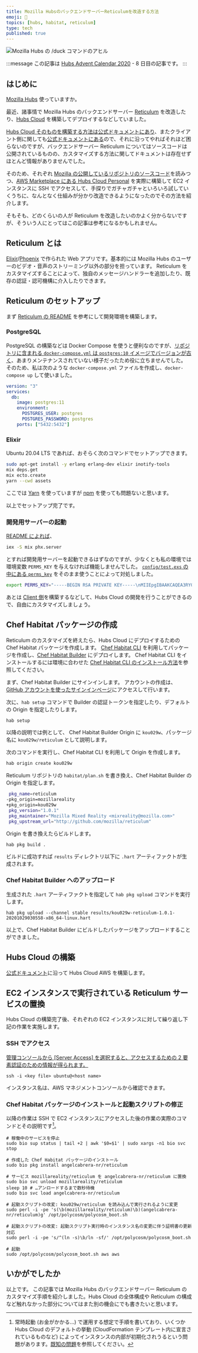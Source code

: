 ```yaml
---
title: Mozilla HubsのバックエンドサーバーReticulumを改造する方法
emoji: 🐤
topics: [hubs, habitat, reticulum]
type: tech
published: true
---
```


![Mozilla Hubs の /duck コマンドのアヒル](https://i.gyazo.com/6805c9439d511c02d8cdf3b9655d65c7.png)

:::message
この記事は [Hubs Advent Calendar 2020](https://qiita.com/advent-calendar/2020/hubs) - 8 日目の記事です。
:::

## はじめに

[Mozilla Hubs](https://hubs.mozilla.com/) 使っていますか。

最近、諸事情で Mozilla Hubs のバックエンドサーバー [Reticulum](https://github.com/mozilla/reticulum) を改造したり、[Hubs Cloud](https://hubs.mozilla.com/cloud) を構築してデプロイするなどしていました。

[Hubs Cloud そのものを構築する方法は公式ドキュメントにあり](https://hubs.mozilla.com/docs/hubs-cloud-aws-quick-start.html)、またクライアント側に関しても[公式ドキュメントにある](https://hubs.mozilla.com/docs/hubs-cloud-custom-clients.html)ので、それに沿ってやればそれほど困らないのですが、バックエンドサーバー Reticulum についてはソースコードは公開されているものの、カスタマイズする方法に関してドキュメントは存在せずほとんど情報がありませんでした。

そのため、それぞれ [Mozilla の公開しているリポジトリのソースコード](https://hubs.mozilla.com/docs/contributing.html)を読みつつ、[AWS Marketplace にある Hubs Cloud Personal](https://aws.amazon.com/marketplace/pp/B084RZH56R) を実際に構築して EC2 インスタンスに SSH でアクセスして、手探りでガチャガチャといろいろ試していくうちに、なんとなく仕組みが分かり改造できるようになったのでその方法を紹介します。

そもそも、どのくらいの人が Reticulum を改造したいのかよく分からないですが、そういう人にとってはこの記事は参考になるかもしれません。

## Reticulum とは

[Elixir](https://elixir-lang.org/)/[Phoenix](https://www.phoenixframework.org/) で作られた Web アプリです。基本的には Mozilla Hubs のユーザーのビデオ・音声のストリーミング以外の部分を担っています。
Reticulum をカスタマイズすることによって、独自のメッセージハンドラーを追加したり、既存の認証・認可機構に介入したりできます。

## Reticulum のセットアップ

まず [Reticulum の README](https://github.com/mozilla/reticulum#readme) を参考にして開発環境を構築します。

### PostgreSQL

PostgreSQL の構築などは Docker Compose を使うと便利なのですが、[リポジトリに含まれる `docker-compose.yml` は `postgres:10` イメージでバージョンが古く](https://github.com/mozilla/reticulum/blob/0f0af37e3d0c914dbdd2636eb885d1c028e13110/docker-compose.yml#L4)、あまりメンテナンスされていない様子だったため役に立ちませんでした。
そのため、私は次のような `docker-compose.yml` ファイルを作成し、`docker-compose up` して使いました。

```yml:docker-compose.yml
version: "3"
services:
  db:
    image: postgres:11
    environment:
      POSTGRES_USER: postgres
      POSTGRES_PASSWORD: postgres
    ports: ["5432:5432"]
```

### Elixir

Ubuntu 20.04 LTS であれば、おそらく次のコマンドでセットアップできます。

```sh
sudo apt-get install -y erlang erlang-dev elixir inotify-tools
mix deps.get
mix ecto.create
yarn --cwd assets
```

ここでは [Yarn](https://yarnpkg.com/) を使っていますが [npm](https://www.npmjs.com/) を使っても問題ないと思います。

以上でセットアップ完了です。

### 開発用サーバーの起動

[README によれば](https://github.com/mozilla/reticulum#3-start-reticulum:~:text=Run%20scripts%2Frun.sh,iex%20%2DS%20mix%20phx.server)、

```sh
iex -S mix phx.server
```

とすれば開発用サーバーを起動できるはずなのですが、少なくとも私の環境では環境変数 `PERMS_KEY` を与えなければ機能しませんでした。
[`config/test.exs` の中にある `perms_key`](https://github.com/mozilla/reticulum/blob/0f0af37e3d0c914dbdd2636eb885d1c028e13110/config/test.exs#L67-L68) をそのまま使うことによって対処しました。

```sh
export PERMS_KEY="-----BEGIN RSA PRIVATE KEY-----\nMIIEpgIBAAKCAQEA3RY0qLmdthY6Q0RZ4oyNQSL035BmYLNdleX1qVpG1zfQeLWf\n/otgc8Ho2w8y5wW2W5vpI4a0aexNV2evgfsZKtx0q5WWwjsr2xy0Ak1zhWTgZD+F\noHVGJ0xeFse2PnEhrtWalLacTza5RKEJskbNiTTu4fD+UfOCMctlwudNSs+AkmiP\nSxc8nWrZ5BuvdnEXcJOuw0h4oyyUlkmj+Oa/ZQVH44lmPI9Ih0OakXWpIfOob3X0\nXqcdywlMVI2hzBR3JNodRjyEz33p6E//lY4Iodw9NdcRpohGcxcgQ5vf4r4epLIa\ncr0y5w1ZiRyf6BwyqJ6IBpA7yYpws3r9qxmAqwIDAQABAoIBAQCgwy/hbK9wo3MU\nTNRrdzaTob6b/l1jfanUgRYEYl/WyYAu9ir0JhcptVwERmYGNVIoBRQfQClaSHjo\n0L1/b74aO5oe1rR8Yhh+yL1gWz9gRT0hyEr7paswkkhsmiY7+3m5rxsrfinlM+6+\nJ7dsSi3U0ofOBbZ4kvAeEz/Y3OaIOUbQraP312hQnTVQ3kp7HNi9GcLK9rq2mASu\nO0DxDHXdZMsRN1K4tOKRZDsKGAEfL2jKN7+ndvsDhb4mAQaVKM8iw+g5O4HDA8uB\nmwycaWhjilZWEyUyqvXE8tOMLS59sq6i1qrf8zIMWDOizebF/wnrQ42kzt5kQ0ZJ\nwCPOC3sxAoGBAO6KfWr6WsXD6phnjVXXi+1j3azRKJGQorwQ6K3bXmISdlahngas\nmBGBmI7jYTrPPeXAHUbARo/zLcbuGCf1sPipkAHYVC8f9aUbA205BREB15jNyXr3\nXzhR/ronbn0VeR9iRua2FZjVChz22fdz9MvRJiinP8agYIQ4LovDk3lzAoGBAO1E\nrZpOuv3TMQffPaPemWuvMYfZLgx2/AklgYqSoi683vid9HEEAdVzNWMRrOg0w5EH\nWMEMPwJTYvy3xIgcFmezk5RMHTX2J32JzDJ8Y/uGf1wMrdkt3LkPRfuGepEDDtBa\nrUSO/MeGXLu5p8QByUZkvTLJ4rJwF2HZBUehrm3pAoGBANg1+tveNCyRGbAuG/M0\nvgXbwO+FXWojWP1xrhT3gyMNbOm079FI20Ty3F6XRmfRtF7stRyN5udPGaz33jlJ\n/rBEsNybQiK8qyCNzZtQVYFG1C4SSI8GbO5Vk7cTSphhwDlsEKvJWuX+I36BWKts\nFPQwjI/ImIvmjdUKP1Y7XQ51AoGBALWa5Y3ASRvStCqkUlfFH4TuuWiTcM2VnN+b\nV4WrKnu/kKKWs+x09rpbzjcf5kptaGrvRp2sM+Yh0RhByCmt5fBF4OWXRJxy5lMO\nT78supJgpcbc5YvfsJvs9tHIYrPvtT0AyrI5B33od74wIhrCiz5YCQCAygVuCleY\ndpQXSp1RAoGBAKjasot7y/ErVxq7LIpGgoH+XTxjvMsj1JwlMeK0g3sjnun4g4oI\nPBtpER9QaSFi2OeYPklJ2g2yvFcVzj/pFk/n1Zd9pWnbU+JIXBYaHTjmktLeZHsb\nrTEKATo+Y1Alrhpr/z7gXXDfuKKXHkVRiper1YRAxELoLJB8r7LWeuIb\n-----END RSA PRIVATE KEY-----"
```

あとは [Client 側](https://github.com/mozilla/hubs)を構築するなどして、Hubs Cloud の開発を行うことができるので、自由にカスタマイズしましょう。

## Chef Habitat パッケージの作成

Reticulum のカスタマイズを終えたら、Hubs Cloud にデプロイするための Chef Habitat パッケージを作成します。
[Chef Habitat CLI](https://www.habitat.sh/docs/habitat-cli/) を利用してパッケージを作成し、[Chef Habitat Builder](https://bldr.habitat.sh/) にデプロイします。
Chef Habitat CLI をインストールするには環境に合わせた [Chef Habitat CLI のインストール方法](https://www.habitat.sh/docs/install-habitat/)を参照してください。

まず、Chef Habitat Builder にサインインします。
アカウントの作成は、[GitHub アカウントを使ったサインインページ](https://bldr.habitat.sh/#/sign-in)にアクセスして行います。

次に、`hab setup` コマンドで Builder の認証トークンを指定したり、デフォルトの Origin を指定したりします。

```sh
hab setup
```

以降の説明では例として、 Chef Habitat Builder Origin に `kou029w`、パッケージ名に `kou029w/reticulum` として説明します。

次のコマンドを実行し、Chef Habitat CLI を利用して Origin を作成します。

```sh
hab origin create kou029w
```

Reticulum リポジトリの `habitat/plan.sh` を書き換え、Chef Habitat Builder の Origin を指定します。

```diff:habitat/plan.sh
 pkg_name=reticulum
-pkg_origin=mozillareality
+pkg_origin=kou029w
 pkg_version="1.0.1"
 pkg_maintainer="Mozilla Mixed Reality <mixreality@mozilla.com>"
 pkg_upstream_url="http://github.com/mozilla/reticulum"
```

Origin を書き換えたらビルドします。

```shell
hab pkg build .
```

ビルドに成功すれば `results` ディレクトリ以下に `.hart` アーティファクトが生成されます。

### Chef Habitat Builder へのアップロード

生成された `.hart` アーティファクトを指定して `hab pkg upload` コマンドを実行します。

```shell
hab pkg upload --channel stable results/kou029w-reticulum-1.0.1-20201029030558-x86_64-linux.hart
```

以上で、Chef Habitat Builder にビルドしたパッケージをアップロードすることができました。

## Hubs Cloud の構築

[公式ドキュメント](https://hubs.mozilla.com/docs/hubs-cloud-aws-quick-start.html)に沿って Hubs Cloud AWS を構築します。

## EC2 インスタンスで実行されている Reticulum サービスの置換

Hubs Cloud の構築完了後、それぞれの EC2 インスタンスに対して繰り返し下記の作業を実施します。

### SSH でアクセス

[管理コンソールから [Server Access] を選択すると、アクセスするための 2 要素認証のための情報が得られます。](https://hubs.mozilla.com/docs/hubs-cloud-accessing-servers.html)

```shell
ssh -i <key file> ubuntu@<host name>
```

インスタンス名は、AWS マネジメントコンソールから確認できます。

### Chef Habitat パッケージのインストールと起動スクリプトの修正

以降の作業は SSH で EC2 インスタンスにアクセスした後の作業の実際のコマンドとその説明です[^1]。

[^1]: 常時起動 (お金がかかる…) で運用する想定で手順を書いており、いくつか Hubs Cloud のデフォルトの挙動 (CloudFormation テンプレート内に宣言されているものなど) によってインスタンスの内部が初期化されうるという問題があります。[既知の問題](https://github.com/kou029w/zenn.dev/labels/articles%2Fhubs-custom-reticulum)を参照してください。

```shell
# 稼働中のサービスを停止
sudo bio sup status | tail +2 | awk '$0=$1' | sudo xargs -n1 bio svc stop

# 作成した Chef Habitat パッケージのインストール
sudo bio pkg install angelcabrera-nr/reticulum

# サービス mozillareality/reticulum を angelcabrera-nr/reticulum に置換
sudo bio svc unload mozillareality/reticulum
sleep 10 # …アンロードするまで数秒待機
sudo bio svc load angelcabrera-nr/reticulum

# 起動スクリプトの改変: kou029w/reticulum を読み込んで実行されるように変更
sudo perl -i -pe 's(\b(mozillareality/reticulum)\b)(angelcabrera-nr/reticulum)g' /opt/polycosm/polycosm_boot.sh

# 起動スクリプトの改変: 起動スクリプト実行時のインスタンス名の変更に伴う証明書の更新対応
sudo perl -i -pe 's/^(ln -s)\b/ln -sf/' /opt/polycosm/polycosm_boot.sh

# 起動
sudo /opt/polycosm/polycosm_boot.sh aws aws
```

## いかがでしたか

以上です。
この記事では Mozilla Hubs のバックエンドサーバー Reticulum のカスタマイズ手順を紹介しました。Hubs Cloud の全体構成や Reticulum の構成など触れなかった部分についてはまた別の機会にでも書きたいと思います。
